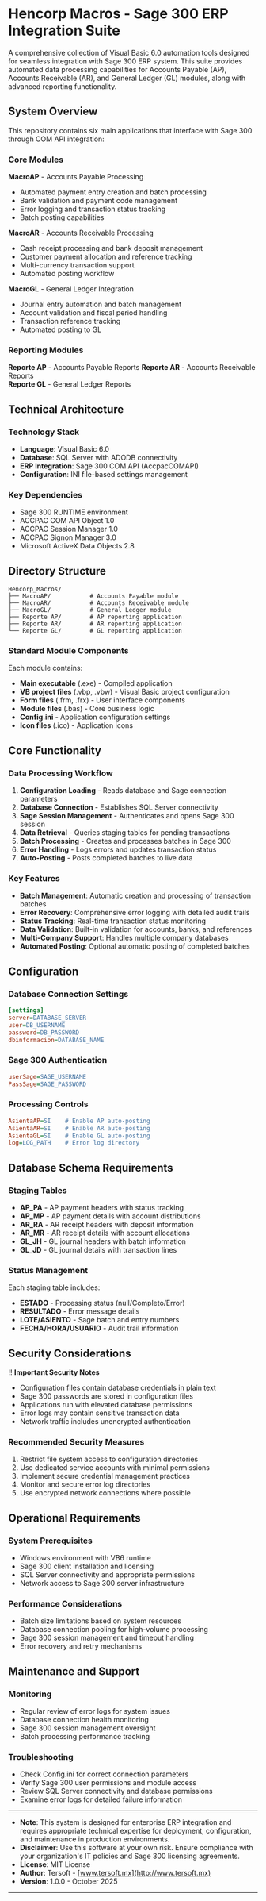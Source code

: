 # Hencorp Macros - Sage 300 ERP Integration Suite

A comprehensive collection of Visual Basic 6.0 automation tools designed for seamless integration with Sage 300 ERP system. This suite provides automated data processing capabilities for Accounts Payable (AP), Accounts Receivable (AR), and General Ledger (GL) modules, along with advanced reporting functionality.

## System Overview

This repository contains six main applications that interface with Sage 300 through COM API integration:

### Core Modules

**MacroAP** - Accounts Payable Processing

- Automated payment entry creation and batch processing
- Bank validation and payment code management
- Error logging and transaction status tracking
- Batch posting capabilities

**MacroAR** - Accounts Receivable Processing  

- Cash receipt processing and bank deposit management
- Customer payment allocation and reference tracking
- Multi-currency transaction support
- Automated posting workflow

**MacroGL** - General Ledger Integration

- Journal entry automation and batch management
- Account validation and fiscal period handling
- Transaction reference tracking
- Automated posting to GL

### Reporting Modules

**Reporte AP** - Accounts Payable Reports
**Reporte AR** - Accounts Receivable Reports  
**Reporte GL** - General Ledger Reports

## Technical Architecture

### Technology Stack

- **Language**: Visual Basic 6.0
- **Database**: SQL Server with ADODB connectivity
- **ERP Integration**: Sage 300 COM API (AccpacCOMAPI)
- **Configuration**: INI file-based settings management

### Key Dependencies

- Sage 300 RUNTIME environment
- ACCPAC COM API Object 1.0
- ACCPAC Session Manager 1.0
- ACCPAC Signon Manager 3.0
- Microsoft ActiveX Data Objects 2.8

## Directory Structure

```tree
Hencorp_Macros/
├── MacroAP/           # Accounts Payable module
├── MacroAR/           # Accounts Receivable module  
├── MacroGL/           # General Ledger module
├── Reporte AP/        # AP reporting application
├── Reporte AR/        # AR reporting application
└── Reporte GL/        # GL reporting application
```

### Standard Module Components

Each module contains:

- **Main executable** (.exe) - Compiled application
- **VB project files** (.vbp, .vbw) - Visual Basic project configuration
- **Form files** (.frm, .frx) - User interface components
- **Module files** (.bas) - Core business logic
- **Config.ini** - Application configuration settings
- **Icon files** (.ico) - Application icons

## Core Functionality

### Data Processing Workflow

1. **Configuration Loading** - Reads database and Sage connection parameters
2. **Database Connection** - Establishes SQL Server connectivity
3. **Sage Session Management** - Authenticates and opens Sage 300 session
4. **Data Retrieval** - Queries staging tables for pending transactions
5. **Batch Processing** - Creates and processes batches in Sage 300
6. **Error Handling** - Logs errors and updates transaction status
7. **Auto-Posting** - Posts completed batches to live data

### Key Features

- **Batch Management**: Automatic creation and processing of transaction batches
- **Error Recovery**: Comprehensive error logging with detailed audit trails
- **Status Tracking**: Real-time transaction status monitoring
- **Data Validation**: Built-in validation for accounts, banks, and references
- **Multi-Company Support**: Handles multiple company databases
- **Automated Posting**: Optional automatic posting of completed batches

## Configuration

### Database Connection Settings

```ini
[settings]
server=DATABASE_SERVER
user=DB_USERNAME  
password=DB_PASSWORD
dbinformacion=DATABASE_NAME
```

### Sage 300 Authentication

```ini
userSage=SAGE_USERNAME
PassSage=SAGE_PASSWORD
```

### Processing Controls

```ini
AsientaAP=SI    # Enable AP auto-posting
AsientaAR=SI    # Enable AR auto-posting  
AsientaGL=SI    # Enable GL auto-posting
log=LOG_PATH    # Error log directory
```

## Database Schema Requirements

### Staging Tables

- **AP_PA** - AP payment headers with status tracking
- **AP_MP** - AP payment details with account distributions
- **AR_RA** - AR receipt headers with deposit information
- **AR_MR** - AR receipt details with account allocations
- **GL_JH** - GL journal headers with batch information
- **GL_JD** - GL journal details with transaction lines

### Status Management

Each staging table includes:

- **ESTADO** - Processing status (null/Completo/Error)
- **RESULTADO** - Error message details
- **LOTE/ASIENTO** - Sage batch and entry numbers
- **FECHA/HORA/USUARIO** - Audit trail information

## Security Considerations

:bangbang: **Important Security Notes**

- Configuration files contain database credentials in plain text
- Sage 300 passwords are stored in configuration files
- Applications run with elevated database permissions
- Error logs may contain sensitive transaction data
- Network traffic includes unencrypted authentication

### Recommended Security Measures

1. Restrict file system access to configuration directories
2. Use dedicated service accounts with minimal permissions
3. Implement secure credential management practices
4. Monitor and secure error log directories
5. Use encrypted network connections where possible

## Operational Requirements

### System Prerequisites

- Windows environment with VB6 runtime
- Sage 300 client installation and licensing
- SQL Server connectivity and appropriate permissions
- Network access to Sage 300 server infrastructure

### Performance Considerations

- Batch size limitations based on system resources
- Database connection pooling for high-volume processing
- Sage 300 session management and timeout handling
- Error recovery and retry mechanisms

## Maintenance and Support

### Monitoring

- Regular review of error logs for system issues
- Database connection health monitoring
- Sage 300 session management oversight
- Batch processing performance tracking

### Troubleshooting

- Check Config.ini for correct connection parameters
- Verify Sage 300 user permissions and module access
- Review SQL Server connectivity and database permissions
- Examine error logs for detailed failure information

---

- **Note**: This system is designed for enterprise ERP integration and requires appropriate technical expertise for deployment, configuration, and maintenance in production environments.
- **Disclaimer**: Use this software at your own risk. Ensure compliance with your organization's IT policies and Sage 300 licensing agreements.
- **License**: MIT License
- **Author**: Tersoft - [www.tersoft.mx](http://www.tersoft.mx)
- **Version**: 1.0.0 - October 2025

---
